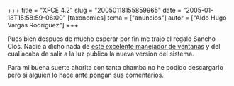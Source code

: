 +++
title = "XFCE 4.2"
slug = "20050118155859965"
date = "2005-01-18T15:58:59-06:00"
[taxonomies]
tema = ["anuncios"]
autor = ["Aldo Hugo Vargas Rodriguez"]
+++

Pues bien despues de mucho esperar por fin me trajo el regalo Sancho
Clos. Nadie a dicho nada de [este excelente manejador de
ventanas](http://www.xfce.org) y del cual acaba de salir a la luz
publica la nueva version del sistema.

Para mi buena suerte ahorita con tanta chamba no he podido descargarlo
pero si alguien lo hace ante pongan sus comentarios.

